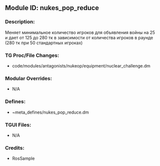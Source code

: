 ## Module ID: nukes_pop_reduce

### Description:

Меняет минимальное количество игроков для объявления войны на 25 и дает от 125 до 280 тк в зависимости от количества игроков в раунде (280 тк при 50 стандартных игроках)


### TG Proc/File Changes:

- code/modules/antagonists/nukeop/equipment/nuclear_challenge.dm


### Modular Overrides:

- N/A


### Defines:

- ~meta_defines/nukes_pop_reduce.dm


### TGUI Files:

- N/A


### Credits:

- RosSample
